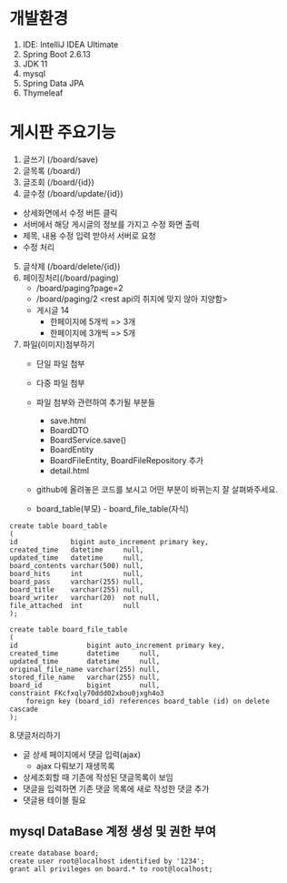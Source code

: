 # 개발환경
1. IDE: IntelliJ IDEA Ultimate
2. Spring Boot 2.6.13
3. JDK 11
4. mysql
5. Spring Data JPA
6. Thymeleaf

# 게시판 주요기능
1. 글쓰기 (/board/save)
2. 글목록 (/board/)
3. 글조회 (/board/{id})
4. 글수정 (/board/update/{id})
  - 상세화면에서 수정 버튼 클릭
  - 서버에서 해당 게시글의 정보를 가지고 수정 화면 출력
  - 제목, 내용 수정 입력 받아서 서버로 요청
  - 수정 처리
5. 글삭제 (/board/delete/{id})
6. 페이징처리(/board/paging)
    - /board/paging?page=2
    - /board/paging/2  <rest api의 취지에 맞지 않아 지양함>
    - 게시글 14
        - 한페이지에 5개씩 => 3개
        - 한페이지에 3개씩 => 5개
7. 파일(이미지)첨부하기
    - 단일 파일 첨부
    - 다중 파일 첨부
    - 파일 첨부와 관련하여 추가될 부분들
        - save.html
        - BoardDTO
        - BoardService.save()
        - BoardEntity
        - BoardFileEntity, BoardFileRepository 추가
        - detail.html
    - github에 올려놓은 코드를 보시고 어떤 부분이 바뀌는지 잘 살펴봐주세요.

    - board_table(부모) - board_file_table(자식)
```
create table board_table
(
id             bigint auto_increment primary key,
created_time   datetime     null,
updated_time   datetime     null,
board_contents varchar(500) null,
board_hits     int          null,
board_pass     varchar(255) null,
board_title    varchar(255) null,
board_writer   varchar(20)  not null,
file_attached  int          null
);

create table board_file_table
(
id                 bigint auto_increment primary key,
created_time       datetime     null,
updated_time       datetime     null,
original_file_name varchar(255) null,
stored_file_name   varchar(255) null,
board_id           bigint       null,
constraint FKcfxqly70ddd02xbou0jxgh4o3
    foreign key (board_id) references board_table (id) on delete cascade
);
```

8.댓글처리하기
   - 글 상세 페이지에서 댓글 입력(ajax)
     - ajax 다뤄보기 재생목록
   - 상세조회할 때 기존에 작성된 댓글목록이 보임
   - 댓글을 입력하면 기존 댓글 목록에 새로 작성한 댓글 추가
   - 댓글용 테이블 필요


## mysql DataBase 계정 생성 및 권한 부여
```
create database board;
create user root@localhost identified by '1234';
grant all privileges on board.* to root@localhost;